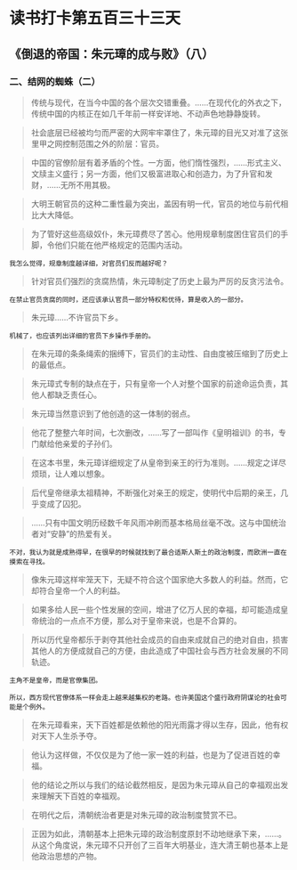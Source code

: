 # 读书打卡第五百三十三天
## 《倒退的帝国：朱元璋的成与败》（八）
### 二、结网的蜘蛛（二）

> 传统与现代，在当今中国的各个层次交错重叠。……在现代化的外衣之下，传统中国的内核正在如几千年前一样安详地、不动声色地静静旋转。

> 社会底层已经被均匀而严密的大网牢牢罩住了，朱元璋的目光又对准了这张里甲之网控制范围之外的阶层：官员。

> 中国的官僚阶层有着矛盾的个性。一方面，他们惰性强烈，……形式主义、文牍主义盛行；另一方面，他们又极富进取心和创造力，为了升官和发财，……无所不用其极。

> 大明王朝官员的这种二重性最为突出，盖因有明一代，官员的地位与前代相比大大降低。

> 为了管好这些高级奴仆，朱元璋费尽了苦心。他用规章制度困住官员们的手脚，令他们只能在他严格规定的范围内活动。
```
我怎么觉得，规章制度越详细，对官员们反而越好呢？
```
> 针对官员们强烈的贪腐热情，朱元璋制定了历史上最为严厉的反贪污法令。
```
在禁止官员贪腐的同时，还应该承认官员一部分特权和优待，算是收入的一部分。
```
> 朱元璋……不许官员下乡。
```
机械了，也应该列出详细的官员下乡操作手册的。
```
> 在朱元璋的条条绳索的捆缚下，官员们的主动性、自由度被压缩到了历史上的最低点。

> 朱元璋式专制的缺点在于，只有皇帝一个人对整个国家的前途命运负责，其他人都缺乏责任心。

> 朱元璋当然意识到了他创造的这一体制的弱点。

> 他花了整整六年时间，七次删改，……写了一部叫作《皇明祖训》的书，专门献给他亲爱的子孙们。

> 在这本书里，朱元璋详细规定了从皇帝到亲王的行为准则。……规定之详尽烦琐，让人难以想象。

> 后代皇帝继承太祖精神，不断强化对亲王的规定，使明代中后期的亲王，几乎变成了囚犯。

> ……只有中国文明历经数千年风雨冲刷而基本格局丝毫不改。这与中国统治者对“安静”的热爱有关。
```
不对，我认为就是成熟得早，在很早的时候就找到了最合适斯人斯土的政治制度，而欧洲一直在摸索在寻找。
```
> 像朱元璋这样牢笼天下，无疑不符合这个国家绝大多数人的利益。然而，它却符合皇帝一个人的利益。

> 如果多给人民一些个性发展的空间，增进了亿万人民的幸福，却可能造成皇帝统治的一点点不方便，那么对于皇帝来说，也是不合算的。

> 所以历代皇帝都乐于剥夺其他社会成员的自由来成就自己的绝对自由，损害其他人的方便成就自己的方便，由此造成了中国社会与西方社会发展的不同轨迹。
```
主角不是皇帝，而是官僚集团。

所以，西方现代官僚体系一样会走上越来越集权的老路。也许美国这个盛行政府阴谋论的社会可能是个例外。
```
> 在朱元璋看来，天下百姓都是依赖他的阳光雨露才得以生存，因此，他有权对天下人生杀予夺。

> 他认为这样做，不仅仅是为了他一家一姓的利益，也是为了促进百姓的幸福。

> 他的结论之所以与我们的结论截然相反，是因为朱元璋从自己的幸福观出发来理解天下百姓的幸福观。

> 在明代之后，清朝统治者更是对朱元璋的政治制度赞赏不已。

> 正因为如此，清朝基本上把朱元璋的政治制度原封不动地继承下来，……。从这个角度说，朱元璋不只开创了三百年大明基业，连大清王朝也基本上是他政治思想的产物。